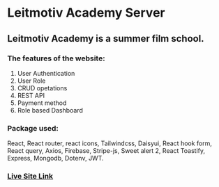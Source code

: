# Leitmotiv Academy Server

## Leitmotiv Academy is a summer film school.

### The features of the website:

1. User Authentication
2. User Role
3. CRUD opetations
4. REST API
5. Payment method
6. Role based Dashboard

### Package used:

React, React router, react icons, Tailwindcss, Daisyui, React hook form, React query, Axios, Firebase, Stripe-js, Sweet alert 2, React Toastify, Express, Mongodb, Dotenv, JWT.

### [Live Site Link](https://leitmotiv-academy-client.web.app/)
